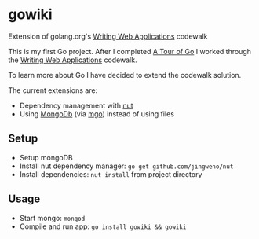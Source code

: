 # gowiki
Extension of golang.org's [Writing Web Applications](http://golang.org/doc/articles/wiki/) codewalk

This is my first Go project. After I completed [A Tour of Go](http://tour.golang.org/welcome/1) I worked through the [Writing Web Applications](http://golang.org/doc/articles/wiki/) codewalk.

To learn more about Go I have decided to extend the codewalk solution.

The current extensions are:
- Dependency management with [nut](https://github.com/jingweno/nut)
- Using [MongoDb](http://www.mongodb.org/) (via [mgo](http://labix.org/mgo)) instead of using files

## Setup
- Setup mongoDB
- Install nut dependency manager: `go get github.com/jingweno/nut`
- Install dependencies: `nut install` from project directory

## Usage
- Start mongo: `mongod`
- Compile and run app: `go install gowiki && gowiki`
